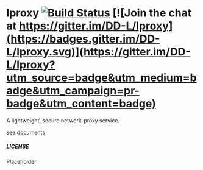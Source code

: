 # lproxy [![Build Status](https://travis-ci.org/DD-L/lproxy.svg?branch=master)](https://travis-ci.org/DD-L/lproxy) [![Join the chat at https://gitter.im/DD-L/lproxy](https://badges.gitter.im/DD-L/lproxy.svg)](https://gitter.im/DD-L/lproxy?utm_source=badge&utm_medium=badge&utm_campaign=pr-badge&utm_content=badge)


A lightweight, secure network-proxy service.

see [documents](./doc/README.md)

##### LICENSE

Placeholder